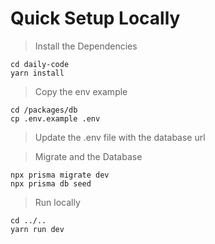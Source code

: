# Quick Setup Locally

> Install the Dependencies
```
cd daily-code
yarn install
```
> Copy the env example
```
cd /packages/db
cp .env.example .env
```
>Update the .env file with the database url

> Migrate and the Database
```
npx prisma migrate dev
npx prisma db seed
```
> Run locally
```
cd ../..
yarn run dev
```
